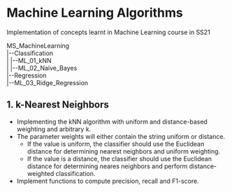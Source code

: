 # Machine Learning Algorithms
Implementation of concepts learnt in Machine Learning course in SS21

MS_MachineLearning  
|--Classification  
|         |--ML_01_kNN  
|    |--ML_02_Naive_Bayes  
|--Regression  
     |--ML_03_Ridge_Regression  

## 1. k-Nearest Neighbors
* Implementing the kNN algorithm with uniform and distance-based weighting and arbitrary k.
* The parameter weights will either contain the string uniform or distance.
    * If the value is uniform, the classifier should use the Euclidean distance for determining nearest neighbors and uniform weighting.
    * If the value is a distance, the classifier should use the Euclidean distance for determining neares neighbors and perform distance-weighted classification.
* Implement functions to compute precision, recall and F1-score.

